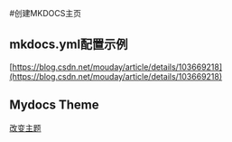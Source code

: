 #创建MKDOCS主页


## mkdocs.yml配置示例
[https://blog.csdn.net/mouday/article/details/103669218](https://blog.csdn.net/mouday/article/details/103669218)
## Mydocs Theme
[改变主题](https://blog.csdn.net/qq_33384402/article/details/105270257)